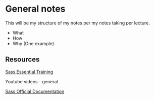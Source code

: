 # General notes
This will be my structure of my notes per my notes taking per lecture.
- What
- How
- Why (One example)

## Resources
[Sass Essential Training](https://www.linkedin.com/learning/sass-essential-training-15630917/how-can-sass-help-build-sites?u=93622354)

Youtube videos - general

[Sass Official Documentation](https://sass-lang.com/documentation/)